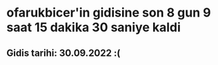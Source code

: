 # ofarukbicer'in gidisine son 8 gun 9 saat 15 dakika 30 saniye kaldi

## Gidis tarihi: 30.09.2022 :(